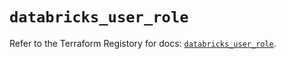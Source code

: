 # `databricks_user_role`

Refer to the Terraform Registory for docs: [`databricks_user_role`](https://registry.terraform.io/providers/databricks/databricks/1.23.0/docs/resources/user_role).
